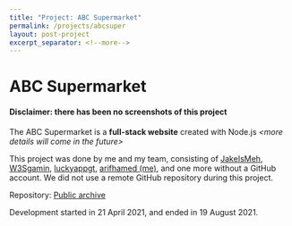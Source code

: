 ```yaml
---
title: "Project: ABC Supermarket"
permalink: /projects/abcsuper
layout: post-project
excerpt_separator: <!--more-->
---
```

<h1 class="text-center">ABC Supermarket</h1>

#### **Disclaimer**: there has been no screenshots of this project

The ABC Supermarket is a **full-stack website** created with Node.js <!--more-->_&lt;more details will come in the future&gt;_

This project was done by me and my team, consisting of <a href="https://github.com/JakeIsMeh" target="_blank">JakeIsMeh</a>, <a href="https://github.com/W3Sgamin" target="_blank">W3Sgamin</a>, <a href="https://github.com/luckyappgt" target="_blank">luckyappgt</a>, <a href="https://github.com/arifhamed" target="_blank">arifhamed (me)</a>, and one more without a GitHub account. We did not use a remote GitHub repository during this project.

Repository: <a href="https://github.com/arifhamed/IT2155-fullstackdevproj" target="_blank">Public archive</a>

Development started in <span class="timestamp">21 April 2021</span>, and ended in <span class="timestamp">19 August 2021</span>.